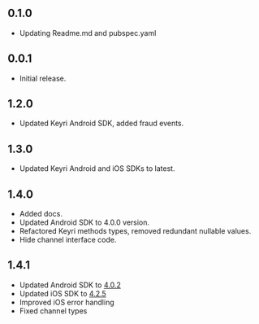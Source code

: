 ## 0.1.0

- Updating Readme.md and pubspec.yaml

## 0.0.1

- Initial release.

## 1.2.0

- Updated Keyri Android SDK, added fraud events.

## 1.3.0

- Updated Keyri Android and iOS SDKs to latest.

## 1.4.0

- Added docs.
- Updated Android SDK to 4.0.0 version.
- Refactored Keyri methods types, removed redundant nullable values.
- Hide channel interface code.

## 1.4.1

- Updated Android SDK to [4.0.2](https://github.com/Keyri-Co/keyri-android-whitelabel-sdk/releases/tag/4.0.2)
- Updated iOS SDK to [4.2.5](https://github.com/Keyri-Co/keyri-ios-whitelabel-sdk/releases/tag/4.2.5)
- Improved iOS error handling
- Fixed channel types
